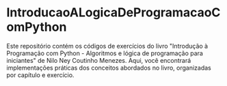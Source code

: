 # IntroducaoALogicaDeProgramacaoComPython
Este repositório contém os códigos de exercícios do livro "Introdução à Programação com Python - Algoritmos e lógica de programação para iniciantes" de Nilo Ney Coutinho Menezes. Aqui, você encontrará implementações práticas dos conceitos abordados no livro, organizadas por capítulo e exercício.
